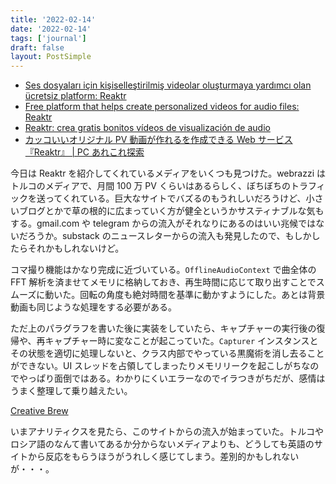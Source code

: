 ```yaml
---
title: '2022-02-14'
date: '2022-02-14'
tags: ['journal']
draft: false
layout: PostSimple
---
```


- [Ses dosyaları için kişiselleştirilmiş videolar oluşturmaya yardımcı olan ücretsiz platform: Reaktr](https://webrazzi.com/2022/02/14/ses-dosyalari-icin-kisisellestirilmis-videolar-olusturmaya-yardimci-olan-ucretsiz-platform-reaktr)
- [Free platform that helps create personalized videos for audio files: Reaktr](https://nitekim.com/free-platform-that-helps-create-personalized-videos-for-audio-files-reaktr/)
- [Reaktr: crea gratis bonitos vídeos de visualización de audio](https://www.softandapps.info/2022/02/07/reaktr-crea-gratis-bonitos-videos-de-visualizacion-de-audio/?utm_source=twitter&utm_medium=bloguersnet)
- [カッコいいオリジナル PV 動画が作れるを作成できる Web サービス 『Reaktr』 | PC あれこれ探索](https://pc.mogeringo.com/archives/90193)

今日は Reaktr を紹介してくれているメディアをいくつも見つけた。webrazzi はトルコのメディアで、月間 100 万 PV くらいはあるらしく、ぼちぼちのトラフィックを送ってくれている。巨大なサイトでバズるのもうれしいだろうけど、小さいブログとかで草の根的に広まっていく方が健全というかサスティナブルな気もする。gmail.com や telegram からの流入がそれなりにあるのはいい兆候ではないだろうか。substack のニュースレターからの流入も発見したので、もしかしたらそれかもしれないけど。

コマ撮り機能はかなり完成に近づいている。`OfflineAudioContext` で曲全体の FFT 解析を済ませてメモリに格納しておき、再生時間に応じて取り出すことでスムーズに動いた。回転の角度も絶対時間を基準に動かすようにした。あとは背景動画も同じような処理をする必要がある。

ただ上のパラグラフを書いた後に実装をしていたら、キャプチャーの実行後の復帰や、再キャプチャー時に変なことが起こっていた。`Capturer` インスタンスとその状態を適切に処理しないと、クラス内部でやっている黒魔術を消し去ることができない。UI スレッドを占領してしまったりメモリリークを起こしがちなのでやっぱり面倒ではある。わかりにくいエラーなのでイラつきがちだが、感情はうまく整理して乗り越えたい。

[Creative Brew](https://www.creativebrew.io/)

いまアナリティクスを見たら、このサイトからの流入が始まっていた。トルコやロシア語のなんて書いてあるか分からないメディアよりも、どうしても英語のサイトから反応をもらうほうがうれしく感じてしまう。差別的かもしれないが・・・。
